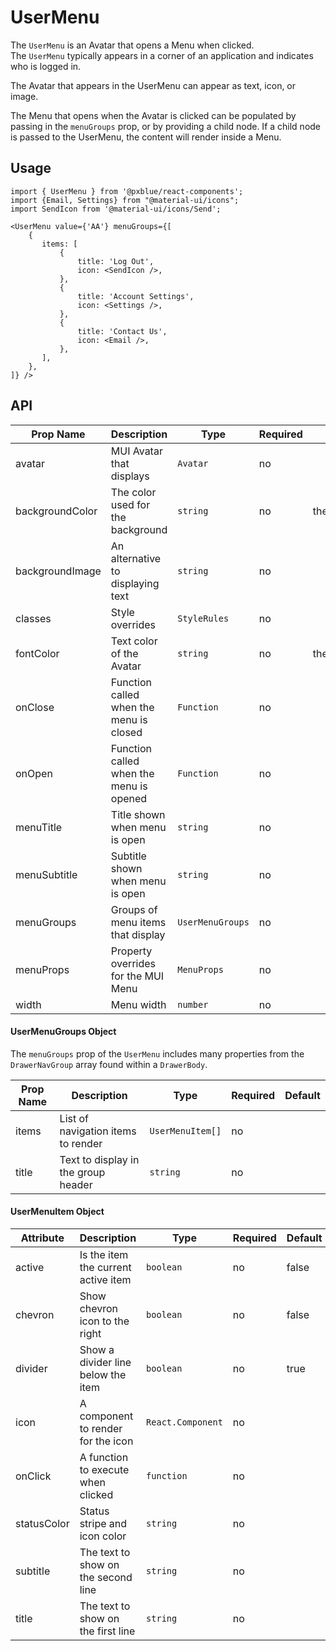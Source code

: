 # UserMenu
The `UserMenu` is an Avatar that opens a Menu when clicked.  
The `UserMenu` typically appears in a corner of an application and indicates who is logged in.

The Avatar that appears in the UserMenu can appear as text, icon, or image.

The Menu that opens when the Avatar is clicked can be populated by passing in the `menuGroups` prop, or by providing a child node.
If a child node is passed to the UserMenu, the content will render inside a Menu.

## Usage
```
import { UserMenu } from '@pxblue/react-components';
import {Email, Settings} from "@material-ui/icons";
import SendIcon from '@material-ui/icons/Send';

<UserMenu value={'AA'} menuGroups={[
    {
       items: [
           {
               title: 'Log Out',
               icon: <SendIcon />,
           },
           {
               title: 'Account Settings',
               icon: <Settings />,
           },
           {
               title: 'Contact Us',
               icon: <Email />,
           },
       ],
    },
]} />

```


## API
| Prop Name         | Description                             | Type                     | Required | Default                    | Examples                                |
|-------------------|-----------------------------------------|--------------------------|----------|----------------------------|-----------------------------------------|
| avatar            | MUI Avatar that displays                | `Avatar`                 | no       |                            |                                         |
| backgroundColor   | The color used for the background       | `string`                 | no       | theme.palette.primary[50]  |                                         |
| backgroundImage   | An alternative to displaying text       | `string`                 | no       |                            |                                         |
| classes           | Style overrides                         | `StyleRules`             | no       |                            |                                         |
| fontColor         | Text color of the Avatar                | `string`                 | no       | theme.palette.primary[500] |                                         |
| onClose           | Function called when the menu is closed | `Function`               | no       |                            |                                         |
| onOpen            | Function called when the menu is opened | `Function`               | no       |                            |                                         |
| menuTitle         | Title shown when menu is open           | `string`                 | no       |                            |                                         |
| menuSubtitle      | Subtitle shown when menu is open        | `string`                 | no       |                            |                                         |
| menuGroups        | Groups of menu items that display       | `UserMenuGroups`         | no       |                            |                                         |
| menuProps         | Property overrides for the MUI Menu     | `MenuProps`              | no       |                            |                                         |
| width             | Menu width                              | `number`                 | no       |                            |                                         |

#### UserMenuGroups Object
The `menuGroups` prop of the `UserMenu` includes many properties from the `DrawerNavGroup` array found within a `DrawerBody`.

| Prop Name             | Description                             | Type              | Required | Default |
|-----------------------|-----------------------------------------|-------------------|----------|---------|
| items                 | List of navigation items to render      | `UserMenuItem[]`  | no       |         |  
| title                 | Text to display in the group header     | `string`          | no       |         |  

#### UserMenuItem Object

| Attribute       | Description                             | Type               | Required | Default                      |
|-----------------|-----------------------------------------|--------------------|----------|------------------------------|
| active          | Is the item the current active item     | `boolean`          | no       | false                        |  
| chevron         | Show chevron icon to the right          | `boolean`          | no       | false                        |  
| divider         | Show a divider line below the item      | `boolean`          | no       | true                         |  
| icon            | A component to render for the icon      | `React.Component`  | no       |                              |      
| onClick         | A function to execute when clicked      | `function`         | no       |                              |    
| statusColor     | Status stripe and icon color            | `string`           | no       |                              |    
| subtitle        | The text to show on the second line     | `string`           | no       |                              |    
| title           | The text to show on the first line      | `string`           | no       |                              |    

